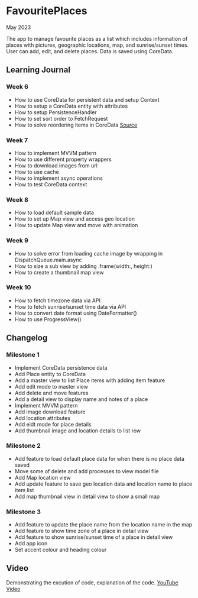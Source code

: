 #  FavouritePlaces

May 2023

The app to manage favourite places as a list which includes information of places with pictures, geographic locations, map, and sunrise/sunset times. User can add, edit, and delete places. Data is saved using CoreData.

## Learning Journal

### Week 6

- How to use CoreData for persistent data and setup Context
- How to setup a CoreData entity with attributes
- How to setup PersistenceHandler
- How to set sort order to FetchRequest
- How to solve reordering items in CoreData [Source](https://stackoverflow.com/questions/59742218/swiftui-reorder-coredata-objects-in-list)

### Week 7

- How to implement MVVM pattern
- How to use different property wrappers
- How to download images from url
- How to use cache
- How to implement async operations
- How to test CoreData context

### Week 8

- How to load default sample data
- How to set up Map view and access geo location
- How to update Map view and move with animation

### Week 9

- How to solve error from loading cache image by wrapping in DispatchQueue.main.async
- How to size a sub view by adding .frame(width:, height:)
- How to create a thumbnail map view

### Week 10

- How to fetch timezone data via API
- How to fetch sunrise/sunset time data via API
- How to convert date format using DateFormatter()
- How to use ProgressView()

## Changelog

### Milestone 1

- Implement CoreData persistence data
- Add Place entity to CoreData
- Add a master view to list Place items with adding item feature
- Add edit mode to master view
- Add delete and move features
- Add a detail view to display name and notes of a place
- Implement MVVM pattern
- Add image download feature
- Add location attributes
- Add eidt mode for place details
- Add thumbnail image and location details to list row

### Milestone 2

- Add feature to load default place data for when there is no place data saved
- Move some of delete and add processes to view model file
- Add Map location view
- Add update feature to save geo location data and location name to place item list
- Add map thumbnail view in detail view to show a small map

### Milestone 3

- Add feature to update the place name from the location name in the map
- Add feature to show time zone of a place in detail view
- Add feature to show sunrise/sunset time of a place in detail view
- Add app icon
- Set accent colour and heading colour

## Video

Demonstrating the excution of code, explanation of the code.
[YouTube Video](https://youtu.be/7vBlhm8NiuY)
